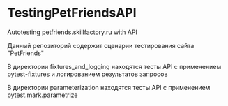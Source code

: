 # TestingPetFriendsAPI
Autotesting petfriends.skillfactory.ru with API

Данный репозиторий содержит сценарии тестирования сайта "PetFriends"

В директории fixtures_and_logging находятся тесты API с применением pytest-fixtures и
логированием результатов запросов

В директории parameterization находятся тесты API с применением pytest.mark.parametrize

